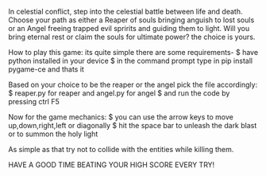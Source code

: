 In celestial conflict, step into the celestial battle between life and death. Choose your path as either a Reaper of souls bringing anguish to lost souls or an Angel freeing trapped evil spririts and guiding them to light. Will you bring eternal rest or claim the souls for ultimate power? the choice is yours.

How to play this game: its quite simple there are some requirements- $ have python installed in your device $ in the command prompt type in pip install pygame-ce and thats it

Based on your choice to be the reaper or the angel pick the file accordingly: $ reaper.py for reaper and angel.py for angel $ and run the code by pressing ctrl F5

Now for the game mechanics: $ you can use the arrow keys to move up,down,right,left or diagonally $ hit the space bar to unleash the dark blast or to summon the holy light

As simple as that try not to collide with the entities while killing them.

HAVE A GOOD TIME BEATING YOUR HIGH SCORE EVERY TRY!
